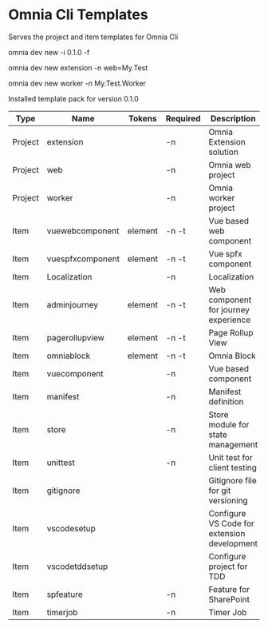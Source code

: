 # Omnia Cli Templates
Serves the project and item templates for Omnia Cli

omnia dev new -i 0.1.0 -f

omnia dev new extension -n web=My.Test

omnia dev new worker -n My.Test.Worker

Installed template pack for version 0.1.0

| Type    | Name             | Tokens  | Required | Description                                 |
|---------|------------------|---------|----------|---------------------------------------------|
| Project | extension        |         | -n       | Omnia Extension solution                    |
| Project | web              |         | -n       | Omnia web project                           |
| Project | worker           |         | -n       | Omnia worker project                        |
| Item    | vuewebcomponent  | element | -n -t    | Vue based web component                     |
| Item    | vuespfxcomponent | element | -n -t    | Vue spfx component                          |
| Item    | Localization     |         | -n       | Localization                                |
| Item    | adminjourney     | element | -n -t    | Web component for journey experience        |
| Item    | pagerollupview   | element | -n -t    | Page Rollup View                            |
| Item    | omniablock       | element | -n -t    | Omnia Block                                 |
| Item    | vuecomponent     |         | -n       | Vue based component                         |
| Item    | manifest         |         | -n       | Manifest definition                         |
| Item    | store            |         | -n       | Store module for state management           |
| Item    | unittest         |         | -n       | Unit test for client testing                |
| Item    | gitignore        |         |          | Gitignore file for git versioning           |
| Item    | vscodesetup      |         |          | Configure VS Code for extension development |
| Item    | vscodetddsetup   |         |          | Configure project for TDD                   |
| Item    | spfeature        |         | -n       | Feature for SharePoint                      |
| Item    | timerjob         |         | -n       | Timer Job                                   |
